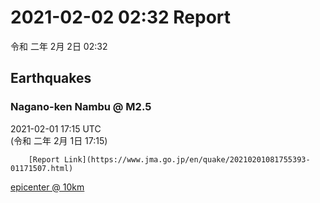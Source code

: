 # 2021-02-02 02:32 Report
令和 二年 2月 2日 02:32

## Earthquakes
### Nagano-ken Nambu @ M2.5
2021-02-01 17:15 UTC  
        (令和 二年 2月 1日 17:15)
  
        [Report Link](https://www.jma.go.jp/en/quake/20210201081755393-01171507.html)  
[epicenter @ 10km](https://www.google.com/maps/place/35°36'00%22+137°54'00%22/@35.6,137.9,17z/data=!3m1!4b1!4m5!3m4!1s0x0:0x0!8m2!3d35.6!4d137.9)